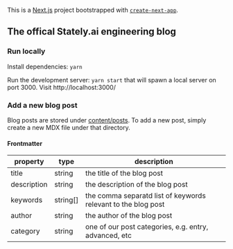 This is a [Next.js](https://nextjs.org/) project bootstrapped with [`create-next-app`](https://github.com/vercel/next.js/tree/canary/packages/create-next-app).

## The offical Stately.ai engineering blog

### Run locally

Install dependencies: `yarn`

Run the development server: `yarn start` that will spawn a local server on port 3000. Visit http://localhost:3000/

### Add a new blog post

Blog posts are stored under [content/posts](content/posts). To add a new post, simply create a new MDX file under that directory.

#### Frontmatter

property | type | description
-|-|-
title | string | the title of the blog post
description | string | the description of the blog post
keywords | string[] | the comma separatd list of keywords relevant to the blog post
author | string | the author of the blog post
category | string | one of our post categories, e.g. entry, advanced, etc
